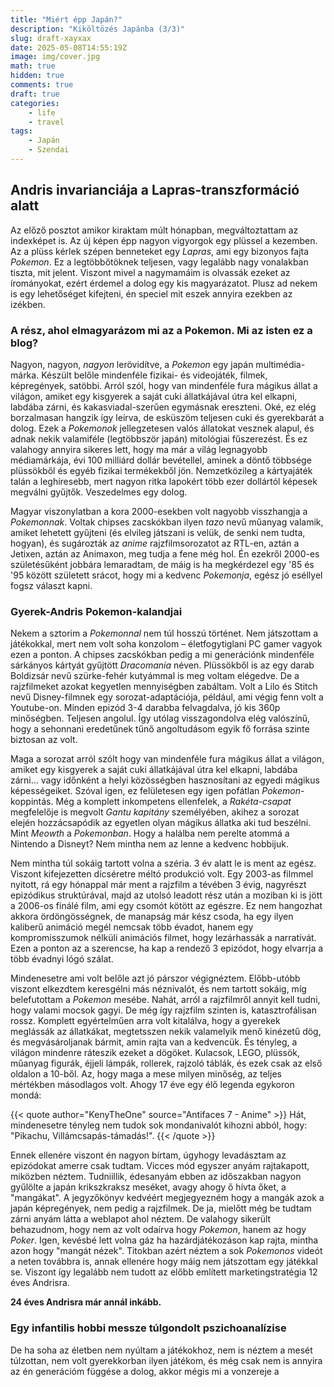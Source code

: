 ```yaml
---
title: "Miért épp Japán?"
description: "Kiköltözés Japánba (3/3)"
slug: draft-xayxax
date: 2025-05-08T14:55:19Z
image: img/cover.jpg
math: true
hidden: true
comments: true
draft: true
categories:
    - life
    - travel
tags:
    - Japán
    - Szendai
---
```


## Andris invarianciája a Lapras-transzformáció alatt

Az előző posztot amikor kiraktam múlt hónapban, megváltoztattam az indexképet is. Az új képen épp nagyon vigyorgok egy plüssel a kezemben. Az a plüss kérlek szépen benneteket egy _Lapras_, ami egy bizonyos fajta _Pokemon_. Ez a legtöbbőtöknek teljesen, vagy legalább nagy vonalakban tiszta, mit jelent. Viszont mivel a nagymamáim is olvassák ezeket az írományokat, ezért érdemel a dolog egy kis magyarázatot. Plusz ad nekem is egy lehetőséget kifejteni, én speciel mit eszek annyira ezekben az izékben.

### A rész, ahol elmagyarázom mi az a Pokemon. Mi az isten ez a blog?

Nagyon, nagyon, _nagyon_ lerövidítve, a _Pokemon_ egy japán multimédia-márka. Készült belőle mindenféle fizikai- és videojáték, filmek, képregények, satöbbi. Arról szól, hogy van mindenféle fura mágikus állat a világon, amiket egy kisgyerek a saját cuki állatkájával útra kel elkapni, labdába zárni, és kakasviadal-szerűen egymásnak ereszteni. Oké, ez elég borzalmasan hangzik így leírva, de esküszöm teljesen cuki és gyerekbarát a dolog. Ezek a _Pokemonok_ jellegzetesen valós állatokat vesznek alapul, és adnak nekik valamiféle (legtöbbször japán) mitológiai fűszerezést. És ez valahogy annyira sikeres lett, hogy ma már a világ legnagyobb médiamárkája, évi 100 milliárd dollár bevétellel, aminek a döntő többsége plüssökből és egyéb fizikai termékekből jön. Nemzetközileg a kártyajáték talán a leghíresebb, mert nagyon ritka lapokért több ezer dollártól képesek megválni gyűjtők. Veszedelmes egy dolog.

Magyar viszonylatban a kora 2000-esekben volt nagyobb visszhangja a _Pokemonnak_. Voltak chipses zacskókban ilyen _tazo_ nevű műanyag valamik, amiket lehetett gyűjteni (és elvileg játszani is velük, de senki nem tudta, hogyan), és sugározták az _anime_ rajzfilmsorozatot az RTL-en, aztán a Jetixen, aztán az Animaxon, meg tudja a fene még hol. Én ezekről 2000-es születésűként jobbára lemaradtam, de máig is ha megkérdezel egy '85 és '95 között született srácot, hogy mi a kedvenc _Pokemonja_, egész jó eséllyel fogsz választ kapni.

### Gyerek-Andris Pokemon-kalandjai

Nekem a sztorim a _Pokemonnal_ nem túl hosszú történet. Nem játszottam a játékokkal, mert nem volt soha konzolom – életfogytiglani PC gamer vagyok ezen a ponton. A chipses zacskókban pedig a mi generációnk mindenféle sárkányos kártyát gyűjtött _Dracomania_ néven. Plüssökből is az egy darab Boldizsár nevű szürke-fehér kutyámmal is meg voltam elégedve. De a rajzfilmeket azokat kegyetlen mennyiségben zabáltam. Volt a Lilo és Stitch nevű Disney-filmnek egy sorozat-adaptációja, például, ami végig fenn volt a Youtube-on. Minden epizód 3-4 darabba felvagdalva, jó kis 360p minőségben. Teljesen angolul. Így utólag visszagondolva elég valószínű, hogy a sehonnani eredetűnek tűnő angoltudásom egyik fő forrása szinte biztosan az volt.

Maga a sorozat arról szólt hogy van mindenféle fura mágikus állat a világon, amiket egy kisgyerek a saját cuki állatkájával útra kel elkapni, labdába zárni... vagy időnként a helyi közösségben hasznosítani az egyedi mágikus képességeiket. Szóval igen, ez felületesen egy igen pofátlan _Pokemon_-koppintás. Még a komplett inkompetens ellenfelek, a _Rakéta-csapat_ megfelelője is megvolt _Gantu kapitány_ személyében, akihez a sorozat elején hozzácsapódik az egyetlen olyan mágikus állatka aki tud beszélni. Mint _Meowth_ a _Pokemonban_. Hogy a halálba nem perelte atommá a Nintendo a Disneyt? Nem mintha nem az lenne a kedvenc hobbijuk.

Nem mintha túl sokáig tartott volna a széria. 3 év alatt le is ment az egész. Viszont kifejezetten dícséretre méltó produkció volt. Egy 2003-as filmmel nyitott, rá egy hónappal már ment a rajzfilm a tévében 3 évig, nagyrészt epizódikus struktúrával, majd az utolsó leadott rész után a moziban ki is jött a 2006-os finálé film, ami egy csomót kötött az egészre. Ez nem hangozhat akkora ördöngösségnek, de manapság már kész csoda, ha egy ilyen kaliberű animáció megél nemcsak több évadot, hanem egy kompromisszumok nélküli animációs filmet, hogy lezárhassák a narratívát. Ezen a ponton az a szerencse, ha kap a rendező 3 epizódot, hogy elvarrja a több évadnyi lógó szálat.

Mindenesetre ami volt belőle azt jó párszor végignéztem. Előbb-utóbb viszont elkezdtem keresgélni más néznivalót, és nem tartott sokáig, míg belefutottam a _Pokemon_ mesébe. Nahát, arról a rajzfilmről annyit kell tudni, hogy valami mocsok gagyi. De még így rajzfilm szinten is, katasztrofálisan rossz. Komplett egyértelműen arra volt kitalálva, hogy a gyerekek meglássák az állatkákat, megtetsszen nekik valamelyik menő kinézetű dög, és megvásároljanak bármit, amin rajta van a kedvencük. És tényleg, a világon mindenre ráteszik ezeket a dögöket. Kulacsok, LEGO, plüssök, műanyag figurák, éjjeli lámpák, rollerek, rajzoló táblák, és ezek csak az első oldalon a 10-ből. Az, hogy maga a mese milyen minőség, az teljes mértékben másodlagos volt. Ahogy 17 éve egy élő legenda egykoron mondá:

{{< quote author="KenyTheOne" source="Antifaces 7 - Anime" >}}
Hát, mindenesetre tényleg nem tudok sok mondanivalót kihozni abból, hogy: "Pikachu, Villámcsapás-támadás!".
{{< /quote >}}

Ennek ellenére viszont én nagyon bírtam, úgyhogy levadásztam az epizódokat amerre csak tudtam. Vicces mód egyszer anyám rajtakapott, miközben néztem. Tudniillik, édesanyám ebben az időszakban nagyon gyűlölte a japán krikszkraksz meséket, avagy ahogy ő hívta őket, a "mangákat". A jegyzőkönyv kedvéért megjegyezném hogy a mangák azok a japán képregények, nem pedig a rajzfilmek. De ja, mielőtt még be tudtam zárni anyám látta a weblapot ahol néztem. De valahogy sikerült behazudnom, hogy nem az volt odaírva hogy _Pokemon_, hanem az hogy _Poker_. Igen, kevésbé lett volna gáz ha hazárdjátékozáson kap rajta, mintha azon hogy "mangát nézek". Titokban azért néztem a sok _Pokemonos_ videót a neten továbbra is, annak ellenére hogy máig nem játszottam egy játékkal se. Viszont így legalább nem tudott az előbb említett marketingstratégia 12 éves Andrisra.

**24 éves Andrisra már annál inkább.**

### Egy infantilis hobbi messze túlgondolt pszichoanalízise

De ha soha az életben nem nyúltam a játékokhoz, nem is néztem a mesét túlzottan, nem volt gyerekkorban ilyen játékom, és még csak nem is annyira az én generációm függése a dolog, akkor mégis mi a vonzereje a 

